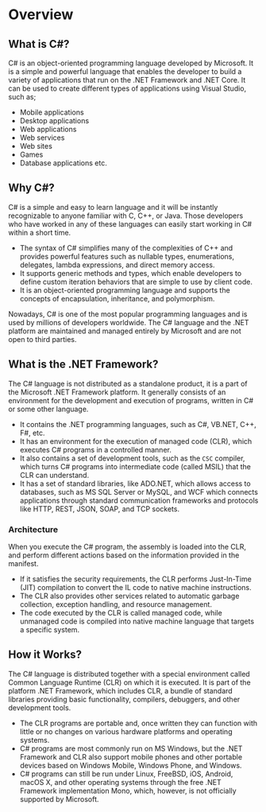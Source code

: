 ﻿---
PermaID: 100000
Name: Overview
---

# Overview

## What is C#?

C# is an object-oriented programming language developed by Microsoft. It is a simple and powerful language that enables the developer to build a variety of applications that run on the .NET Framework and .NET Core. It can be used to create different types of applications using Visual Studio, such as; 

 - Mobile applications
 - Desktop applications
 - Web applications
 - Web services
 - Web sites
 - Games
 - Database applications etc.

## Why C#?

C# is a simple and easy to learn language and it will be instantly recognizable to anyone familiar with C, C++, or Java. Those developers who have worked in any of these languages can easily start working in C# within a short time. 

 - The syntax of C# simplifies many of the complexities of C++ and provides powerful features such as nullable types, enumerations, delegates, lambda expressions, and direct memory access. 
 - It supports generic methods and types, which enable developers to define custom iteration behaviors that are simple to use by client code. 
 - It is an object-oriented programming language and supports the concepts of encapsulation, inheritance, and polymorphism.

Nowadays, C# is one of the most popular programming languages and is used by millions of developers worldwide. The C# language and the .NET platform are maintained and managed entirely by Microsoft and are not open to third parties. 

## What is the .NET Framework?

The C# language is not distributed as a standalone product, it is a part of the Microsoft .NET Framework platform. It generally consists of an environment for the development and execution of programs, written in C# or some other language. 

 - It contains the .NET programming languages, such as C#, VB.NET, C++, F#, etc.
 - It has an environment for the execution of managed code (CLR), which executes C# programs in a controlled manner.
 - It also contains a set of development tools, such as the `CSC` compiler, which turns C# programs into intermediate code (called MSIL) that the CLR can understand.
 - It has a set of standard libraries, like ADO.NET, which allows access to databases, such as MS SQL Server or MySQL, and WCF which connects applications through standard communication frameworks and protocols like HTTP, REST, JSON, SOAP, and TCP sockets.

 ### Architecture

 When you execute the C# program, the assembly is loaded into the CLR, and perform different actions based on the information provided in the manifest. 
 
 - If it satisfies the security requirements, the CLR performs Just-In-Time (JIT) compilation to convert the IL code to native machine instructions. 
 - The CLR also provides other services related to automatic garbage collection, exception handling, and resource management. 
 - The code executed by the CLR is called managed code, while unmanaged code is compiled into native machine language that targets a specific system. 
 
## How it Works?

The C# language is distributed together with a special environment called Common Language Runtime (CLR) on which it is executed. It is part of the platform .NET Framework, which includes CLR, a bundle of standard libraries providing basic functionality, compilers, debuggers, and other development tools. 

 - The CLR programs are portable and, once written they can function with little or no changes on various hardware platforms and operating systems. 
 - C# programs are most commonly run on MS Windows, but the .NET Framework and CLR also support mobile phones and other portable devices based on Windows Mobile, Windows Phone, and Windows. 
 - C# programs can still be run under Linux, FreeBSD, iOS, Android, macOS X, and other operating systems through the free .NET Framework implementation Mono, which, however, is not officially supported by Microsoft.
